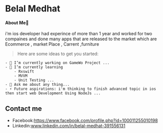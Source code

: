 # Belal Medhat
#### About Me📱
i'm ios developer had experince of more than  1 year and worked for two compaines and done many apps that are released to the market which are Ecommerce , market Place , Carrent ,furniture 

> Here are some ideas to get you started:
```
- 🔭 I’m currently working on GameWo Project ...
- 🌱 I’m currently learning 
    - Rxswift 
    - MVVM 
    - Unit Testing ...
- 💬 Ask me about any thing...
- ⚡ Future aspirations: i'm thinking to finish advanced topic in ios then start web Development Using NodeJs ...
```
## Contact me

- Facebook:https://www.facebook.com/profile.php?id=100011255010198
- Linkedin:www.linkedin.com/in/belal-medhat-391556131
